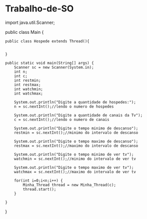 # Trabalho-de-SO

import java.util.Scanner;

public class Main {


	public class Hospede extends Thread(){
	
	
	}

	public static void main(String[] args) {
		Scanner sc = new Scanner(System.in);
		int n;
		int c;
		int restmin;
		int restmax;
		int watchmin;
		int watchmax;
		
		System.out.println("Digite a quantidade de hospedes:");
		n = sc.nextInt();//lendo o numero de hospedes
		
		System.out.println("Digite a quantidade de canais da Tv");
		c = sc.nextInt();//lendo o numero de canais
		
		System.out.println("Digite o tempo minimo de descanso");
		restmin = sc.nextInt();//minimo do intervalo de descanso
		
		System.out.println("Digite o tempo maximo de descanso");
		restmax = sc.nextInt();//maximo do intervalo de descanso
		
		System.out.println("Digite o tempo minimo de ver tv");
		watchmin = sc.nextInt();//minimo do intervalo de ver tv
		
		System.out.println("Digite o tempo maximo de ver tv");
		watchmax = sc.nextInt();//maximo do intervalo de ver tv
		
		for(int i=0;i<n;i++) {
			Minha_Thread thread = new Minha_Thread(c);
			thread.start();
		}

	}
}
